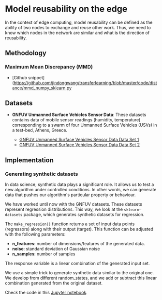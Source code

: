# Model reusability on the edge

In the context of edge computing, model reusability can be defined as the ability of two nodes to exchange and reuse other work. Thus, we need to know which nodes in the network are similar and what is the direction of reusability.

## Methodology

### Maximum Mean Discrepancy (MMD)

* [Github snippet](https://github.com/jindongwang/transferlearning/blob/master/code/distance/mmd_numpy_sklearn.py


## Datasets

* **GNFUV Unmanned Surface Vehicles Sensor Data**: These datasets contains data of mobile sensor readings (humidity, temperature) corresponding to a swarm of four Unmanned Surface Vehicles (USVs) in a test-bed, Athens, Greece.

  * [GNFUV Unmanned Surface Vehicles Sensor Data Data Set 1](https://archive.ics.uci.edu/ml/datasets/GNFUV+Unmanned+Surface+Vehicles+Sensor+Data)
  * [GNFUV Unmanned Surface Vehicles Sensor Data Data Set 2](https://archive.ics.uci.edu/ml/datasets/GNFUV+Unmanned+Surface+Vehicles+Sensor+Data+Set+2)

## Implementation

### Generating synthetic datasets

In data science, synthetic data plays a significant role. It allows us to test a new algorithm under controlled conditions. In other words, we can generate data that pushes our algorithm's particular property or behaviour.

We have worked until now with the GNFUV datasets. These datasets represent regression distributions. This way,  we look at the ```sklearn—datasets``` package, which generates synthetic datasets for regression. 

The ```make_regression()``` function returns a set of input data points (regressors) along with their output (target). This function can be adjusted with the following parameters:

* **n_features**: number of dimensions/features of the generated data.
* **noise**: standard deviation of Gaussian noise
* **n_samples**: number of samples

The response variable is a linear combination of the generated input set.

We use a simple trick to generate synthetic data similar to the original one. We develop from different random_states, and we add or subtract this linear combination generated from the original dataset.

Check the code in this [Jupyter notebook](https://github.com/JordiMateoUdL/Model-reusability-on-the-edge/blob/master/notebooks/Generating%20synthethic%20data.ipynb).

